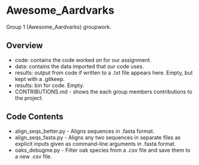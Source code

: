 # Awesome_Aardvarks
Group 1 (Awesome_Aardvarks) groupwork.

## Overview
- code: contains the code worked on for our assignment.
- data: contains the data imported that our code uses.
- results: output from code if written to a .txt file appears here. Empty, but kept with a .gitkeep.
- results: bin for code. Empty.
- CONTRIBUTIONS.md - shows the each group members contributions to the project.

## Code Contents
- align_seqs_better.py - Aligns sequences in .fasta format.
- align_seqs_fasta.py - Aligns any two sequences in separate files as explicit inputs given as command-line arguments in .fasta format.
- oaks_debugme.py - Filter oak species from a .csv file and save them to a new .csv file.